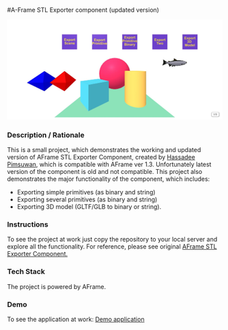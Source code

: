 #A-Frame STL Exporter component (updated version)

<img alt="Screenshot" src="img/screenshotupdated.jpg" width="600">

### **Description / Rationale**
This is a small project, which demonstrates the working and updated version of AFrame STL Exporter Component, created by <a href="https://github.com/hassadee/aframe-stl-exporter-component">Hassadee Pimsuwan</a>, which is compatible with AFrame ver 1.3. Unfortunately latest version of the component is old and not compatible. 
This project also demonstrates the major functionality of the component, which includes:
- Exporting simple primitives (as binary and string)
- Exporting several primitives (as binary and string)
- Exporting 3D model (GLTF/GLB to binary or string).

### **Instructions**
To see the project at work just copy the repository to your local server and explore all the functionality. For reference, please see original <a href="https://github.com/hassadee/aframe-stl-exporter-component">AFrame STL Exporter Component.</a>

### **Tech Stack**
The project is powered by AFrame.

### **Demo**
To see the application at work: [Demo application](https://stl-exporter.glitch.me/)
